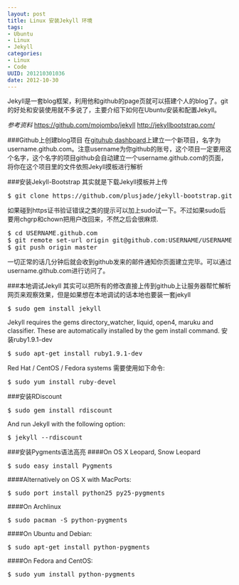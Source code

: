 ```yaml
--- 
layout: post
title: Linux 安装Jekyll 环境
tags: 
- Ubuntu
- Linux
- Jekyll
categories:
- Linux
- Code
UUID: 201210301036
date: 2012-10-30
---
```


Jekyll是一套blog框架，利用他和github的page页就可以搭建个人的blog了。git的好处和安装使用就不多说了，主要介绍下如何在Ubuntu安装和配置Jekyll。

*参考资料*
<a href="https://github.com/mojombo/jekyll">https://github.com/mojombo/jekyll</a>
<a href="http://jekyllbootstrap.com/">http://jekyllbootstrap.com/</a>

###Github上创建blog项目
在[gituhub dashboard](https://github.com/)上建立一个新项目，名字为username.github.com。注意username为你github的账号，这个项目一定要用这个名字，这个名字的项目github会自动建立一个username.github.com的页面，将你在这个项目里的文件依照Jekyll摸板进行解析

###安装Jekyll-Bootstrap
其实就是下载Jekyll摸板并上传
<pre id="bash">
$ git clone https://github.com/plusjade/jekyll-bootstrap.git USERNAME.github.com
</pre>

如果碰到https证书验证错误之类的提示可以加上sudo试一下。不过如果sudo后要用chgrp和chown把用户改回来，不然之后会很麻烦.
<pre id="bash">
$ cd USERNAME.github.com
$ git remote set-url origin git@github.com:USERNAME/USERNAME.github.com.git
$ git push origin master
</pre>
一切正常的话几分钟后就会收到github发来的邮件通知你页面建立完毕。可以通过username.github.com进行访问了。

###本地调试Jekyll
其实可以把所有的修改直接上传到github上让服务器帮忙解析网页来观察效果，但是如果想在本地调试的话本地也要装一套jekyll

<pre id="bash">
$ sudo gem install jekyll
</pre>
Jekyll requires the gems directory_watcher, liquid, open4, maruku and classifier. These are automatically installed by the gem install command.
安装ruby1.9.1-dev
<pre id="bash">
$ sudo apt-get install ruby1.9.1-dev
</pre>
Red Hat / CentOS / Fedora systems 需要使用如下命令:
<pre id="bash">
$ sudo yum install ruby-devel
</pre>

###安装RDiscount
<pre id="bash">
$ sudo gem install rdiscount
</pre>
And run Jekyll with the following option:
<pre id="bash">
$ jekyll --rdiscount
</pre>

###安装Pygments语法高亮
####On OS X Leopard, Snow Leopard
<pre id="bash">
$ sudo easy_install Pygments
</pre>

####Alternatively on OS X with MacPorts:
<pre id="bash">
$ sudo port install python25 py25-pygments
</pre>
####On Archlinux
<pre id="bash">
$ sudo pacman -S python-pygments
</pre>
####On Ubuntu and Debian:
<pre id="bash">
$ sudo apt-get install python-pygments
</pre>
####On Fedora and CentOS:
<pre id="bash">
$ sudo yum install python-pygments
</pre>

